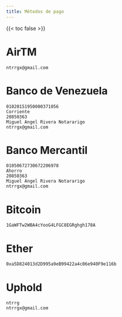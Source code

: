 ```yaml
---
title: Métodos de pago
---
```


{{< toc false >}}

# AirTM

```
ntrrgx@gmail.com
```

# Banco de Venezuela

```
01020151950000371056
Corriente
20850363
Miguel Angel Rivera Notararigo
ntrrgx@gmail.com
```

# Banco Mercantil

```
01050672730672206978
Ahorro
20850363
Miguel Angel Rivera Notararigo
ntrrgx@gmail.com
```

# Bitcoin

```
1GaWFTw2WBA4cYooG4LFGC8EGRghgh178A
```

# Ether

```
0xa5D824013d2D995a9eB99422a4c06e940F9e116b
```

# Uphold

```
ntrrg
ntrrgx@gmail.com
```

